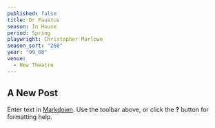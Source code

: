 ```yaml
---
published: false
title: Dr Faustus
season: In House
period: Spring
playwright: Christopher Marlowe
season_sort: "260"
year: "99_00"
venue: 
  - New Theatre
---
```


## A New Post

Enter text in [Markdown](http://daringfireball.net/projects/markdown/). Use the toolbar above, or click the **?** button for formatting help.
